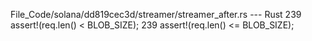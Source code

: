 File_Code/solana/dd819cec3d/streamer/streamer_after.rs --- Rust
239         assert!(req.len() < BLOB_SIZE);                                                                                                                  239         assert!(req.len() <= BLOB_SIZE);

